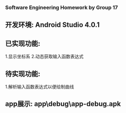 ### Software Engineering Homework by Group 17
## 开发环境:  Android Studio 4.0.1

## 已实现功能:
1.显示坐标系
2.动态获取输入函数表达式

## 待实现功能:
1.解析输入函数表达式以便绘制曲线

## app展示: app\debug\app-debug.apk
